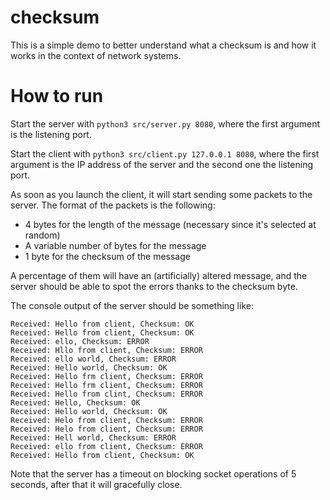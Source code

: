 # checksum
This is a simple demo to better understand what a checksum is and how it works in the context of network systems.

# How to run
Start the server with `python3 src/server.py 8080`, where the first argument is the listening port.

Start the client with `python3 src/client.py 127.0.0.1 8080`, where the first argument is the IP address of the server and the second one the listening port.

As soon as you launch the client, it will start sending some packets to the server.
The format of the packets is the following:
- 4 bytes for the length of the message (necessary since it's selected at random)
- A variable number of bytes for the message
- 1 byte for the checksum of the message

A percentage of them will have an (artificially) altered message, and the server should be able to spot the errors thanks to the checksum byte.

The console output of the server should be something like:
```
Received: Hello from client, Checksum: OK
Received: Hello from client, Checksum: OK
Received: ello, Checksum: ERROR
Received: Hllo from client, Checksum: ERROR
Received: ello world, Checksum: ERROR
Received: Hello world, Checksum: OK
Received: Hello frm client, Checksum: ERROR
Received: Hello frm client, Checksum: ERROR
Received: Hello from clint, Checksum: ERROR
Received: Hello, Checksum: OK
Received: Hello world, Checksum: OK
Received: Helo from client, Checksum: ERROR
Received: Helo from client, Checksum: ERROR
Received: Hell world, Checksum: ERROR
Received: ello from client, Checksum: ERROR
Received: Hello from client, Checksum: OK
```

Note that the server has a timeout on blocking socket operations of 5 seconds, after that it will gracefully close.
